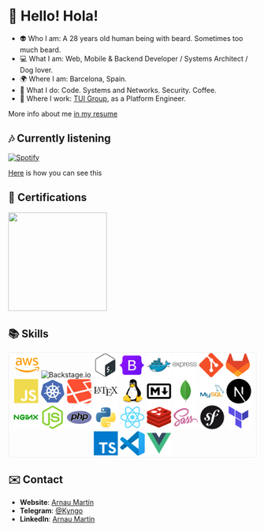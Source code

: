 # 👋 Hello! Hola!

- 👽 Who I am: A 28 years old human being with beard. Sometimes too much beard.
- 💻 What I am: Web, Mobile & Backend Developer / Systems Architect / Dog lover.
- 🌍 Where I am: Barcelona, Spain.
- 🤔 What I do: Code. Systems and Networks. Security. Coffee.
- 🏢 Where I work: [TUI Group]([https://tui.com](https://www.tuigroup.com/en-en)), as a Platform Engineer.

More info about me [in my resume](https://github.com/Kyngo/Resume/releases/latest)

## 🎶 Currently listening

[![Spotify](https://prometheus.kyngo.net/play?v=1)](https://open.spotify.com/user/arno-kun)

[Here](https://github.com/Kyngo/WhatIAmPlaying) is how you can see this

## 🏅 Certifications

<a href="https://www.credly.com/badges/ccca487d-0b94-4c05-b928-d82aede0ae96/public_url">
  <img src="https://images.credly.com/images/0e284c3f-5164-4b21-8660-0d84737941bc/image.png" width="200" height="200" />
</a>

## 📚 Skills

<div align="center" style="border:1px solid #eeeeee;border-radius:6px;">
  <img alt="AWS" width="50" height="50" src="https://raw.githubusercontent.com/devicons/devicon/v2.15.1/icons/amazonwebservices/amazonwebservices-plain-wordmark.svg" />
  <img alt="Backstage.io" width="50" height="50" src="https://assets.website-files.com/6194c620b350c4056027fac7/61f935c830906d7187956a15_Group%2037750.png" />
  <img alt="Bash" width="50" height="50" src="https://raw.githubusercontent.com/devicons/devicon/v2.15.1/icons/bash/bash-original.svg" />
  <img alt="Bootstrap" width="50" height="50" src="https://raw.githubusercontent.com/devicons/devicon/v2.15.1/icons/bootstrap/bootstrap-original.svg" />
  <img alt="Docker" width="50" height="50" src="https://raw.githubusercontent.com/devicons/devicon/v2.15.1/icons/docker/docker-original.svg" />
  <img alt="Express.js" width="50" height="50" src="https://raw.githubusercontent.com/devicons/devicon/v2.15.1/icons/express/express-original-wordmark.svg" />
  <img alt="Git" width="50" height="50" src="https://raw.githubusercontent.com/devicons/devicon/v2.15.1/icons/git/git-original.svg" />
  <img alt="GitLab" width="50" height="50" src="https://github.com/devicons/devicon/raw/v2.15.1/icons/gitlab/gitlab-original.svg" />
  <img alt="JavaScript" width="50" height="50" src="https://raw.githubusercontent.com/devicons/devicon/v2.15.1/icons/javascript/javascript-plain.svg" />
  <img alt="Kubernetes" width="50" height="50" src="https://raw.githubusercontent.com/devicons/devicon/v2.15.1/icons/kubernetes/kubernetes-plain.svg" />
  <img alt="Laravel" width="50" height="50" src="https://raw.githubusercontent.com/devicons/devicon/v2.15.1/icons/laravel/laravel-plain.svg" />
  <img alt="LaTeX" width="50" height="50" src="https://raw.githubusercontent.com/devicons/devicon/v2.15.1/icons/latex/latex-original.svg" />
  <img alt="Linux" width="50" height="50" src="https://raw.githubusercontent.com/devicons/devicon/v2.15.1/icons/linux/linux-original.svg" />
  <img alt="Markdown" width="50" height="50" src="https://raw.githubusercontent.com/devicons/devicon/v2.15.1/icons/markdown/markdown-original.svg" />
  <img alt="MongoDB" width="50" height="50" src="https://raw.githubusercontent.com/devicons/devicon/v2.15.1/icons/mongodb/mongodb-original.svg" />
  <img alt="MySQL" width="50" height="50" src="https://raw.githubusercontent.com/devicons/devicon/v2.15.1/icons/mysql/mysql-original-wordmark.svg" />
  <img alt="Next.js" width="50" height="50" src="https://raw.githubusercontent.com/devicons/devicon/v2.15.1/icons/nextjs/nextjs-original.svg" />
  <img alt="Nginx" width="50" height="50" src="https://raw.githubusercontent.com/devicons/devicon/v2.15.1/icons/nginx/nginx-original.svg" />
  <img alt="Node.js" width="50" height="50" src="https://raw.githubusercontent.com/devicons/devicon/v2.15.1/icons/nodejs/nodejs-original.svg" />
  <img alt="PHP" width="50" height="50" src="https://raw.githubusercontent.com/devicons/devicon/v2.15.1/icons/php/php-original.svg" />
  <img alt="Python" width="50" height="50" src="https://raw.githubusercontent.com/devicons/devicon/v2.15.1/icons/python/python-original.svg" />
  <img alt="React" width="50" height="50" src="https://raw.githubusercontent.com/devicons/devicon/v2.15.1/icons/react/react-original.svg" />
  <img alt="Redis" width="50" height="50" src="https://raw.githubusercontent.com/devicons/devicon/v2.15.1/icons/redis/redis-original.svg" />
  <img alt="Sass" width="50" height="50" src="https://raw.githubusercontent.com/devicons/devicon/v2.15.1/icons/sass/sass-original.svg" />
  <img alt="Symfony" width="50" height="50" src="https://raw.githubusercontent.com/devicons/devicon/v2.15.1/icons/symfony/symfony-original.svg" />
  <img alt="Terraform" width="50" height="50" src="https://raw.githubusercontent.com/devicons/devicon/v2.15.1/icons/terraform/terraform-original.svg" />
  <img alt="TypeScript" width="50" height="50" src="https://raw.githubusercontent.com/devicons/devicon/v2.15.1/icons/typescript/typescript-original.svg" />
  <img alt="Visual Studio Code" width="50" height="50" src="https://raw.githubusercontent.com/devicons/devicon/v2.15.1/icons/vscode/vscode-original.svg" />
  <img alt="Vue.js" width="50" height="50" src="https://raw.githubusercontent.com/devicons/devicon/v2.15.1/icons/vuejs/vuejs-original.svg" />
</div>

## ✉️ Contact

- **Website**: [Arnau Martín](https://arnaumart.in)
- **Telegram**: [@Kyngo](https://t.me/kyngo)
- **LinkedIn**: [Arnau Martin](https://www.linkedin.com/in/arnaumartin/)
